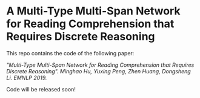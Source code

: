 # A Multi-Type Multi-Span Network for Reading Comprehension that Requires Discrete Reasoning

This repo contains the code of the following paper:

<i> "Multi-Type Multi-Span Network for Reading Comprehension that Requires Discrete Reasoning". Minghao Hu, Yuxing Peng, Zhen Huang, Dongsheng Li. EMNLP 2019.</i>

Code will be released soon!

